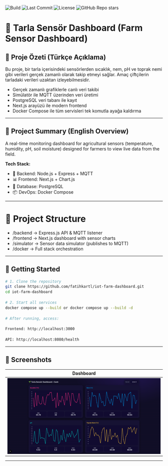 ![Build](https://github.com/fatihkartl/iot-farm-dashboard/actions/workflows/ci.yml/badge.svg)
![Last Commit](https://img.shields.io/github/last-commit/fatihkartl/iot-farm-dashboard?label=Son%20Commit)
![License](https://img.shields.io/github/license/fatihkartl/iot-farm-dashboard)
![GitHub Repo stars](https://img.shields.io/github/stars/fatihkartl/iot-farm-dashboard?style=social)


# 🌱 Tarla Sensör Dashboard (Farm Sensor Dashboard)

## 📌 Proje Özeti (Türkçe Açıklama)

Bu proje, bir tarla içerisindeki sensörlerden sıcaklık, nem, pH ve toprak nemi gibi verileri gerçek zamanlı olarak takip etmeyi sağlar. Amaç çiftçilerin tarladaki verileri uzaktan izleyebilmesidir.

- Gerçek zamanlı grafiklerle canlı veri takibi
- Simülatör ile MQTT üzerinden veri üretimi
- PostgreSQL veri tabanı ile kayıt
- Next.js arayüzü ile modern frontend
- Docker Compose ile tüm servisleri tek komutla ayağa kaldırma

---

## 💼 Project Summary (English Overview)

A real-time monitoring dashboard for agricultural sensors (temperature, humidity, pH, soil moisture) designed for farmers to view live data from the field.

**Tech Stack:**
- 🧠 Backend: Node.js + Express + MQTT
- 📊 Frontend: Next.js + Chart.js
- 🐘 Database: PostgreSQL
- 📦 DevOps: Docker Compose

---

# 📂 Project Structure

- /backend       -> Express.js API & MQTT listener
- /frontend      -> Next.js dashboard with sensor charts
- /simulator     -> Sensor data simulator (publishes to MQTT)
- /docker        -> Full stack orchestration

---


## 🚀 Getting Started

```bash
# 1. Clone the repository
git clone https://github.com/fatihkartl/iot-farm-dashboard.git
cd iot-farm-dashboard

# 2. Start all services
docker compose up --build or docker compose up --build -d

# After running, access:

Frontend: http://localhost:3000

API: http://localhost:8080/health
```
---
## 📸 Screenshots

| Dashboard                         
| --------------------------------- 
| ![ss1](screenshots/dashboard.png)

---
